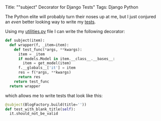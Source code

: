 Title: "&quot;subject&quot; Decorator for Django Tests"
Tags: Django Python

The Python elite will probably turn their noses up at me, but I just conjured an _even_ better looking way to write my [tests][1].

Using my [utilities.py][2] file I can write the following decorator:

```python
def subject(item):
  def wrapper(f, _item=item):
    def test_func(*args, **kwargs):
      item = _item
      if models.Model in item.__class__.__bases__:
        item = get_model(item)
      f.__globals__['it'] = item
      res = f(*args, **kwargs)
      return res
    return test_func
  return wrapper
```

which allows me to write tests that look like this:

```python
@subject(BlogFactory.build(title=''))
def test_with_blank_title(self):
  it.should_not_be_valid
```

[1]: http://dustinfarris.com/2012/10/django-a-new-way-to-write-tests/
[2]: https://github.com/dustinfarris/dustinfarris/blob/master/tests/support/utilities.py
